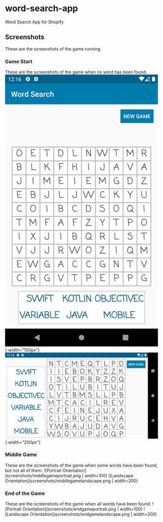 # word-search-app
Word Search App for Shopify

## Screenshots
These are the screenshots of the game running.

### Game Start
These are the screenshots of the game when no word has been found.
![Portrait Orientation](screenshots/gamestartportrait.png){:width="100px"}
![Landscape Orientation](screenshots/gamestartlandscape.png){:width="200px"}

### Middle Game
These are the screenshots of the game when some words have been found, but not all of them.
![Portrait Orientation](screenshots/middlegameportrait.png | width=100)
![Landscape Orientation](screenshots/middlegamelandscape.png | width=200)

### End of the Game
These are the screenshots of the game when all words have been found.
![Portrait Orientation](screenshots/endgameportrait.png | width=100)
![Landscape Orientation](screenshots/endgamelandscape.png | width=200)
